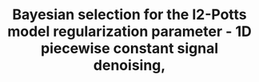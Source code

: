 ---
layout: default
title: Bayesian selection for the l2-Potts model regularization parameter - 1D piecewise constant signal denoising,
authors: J. Frecon, N. Pustelnik, N. Dobigeon, H. Wendt and P. Abry,
publication: IEEE Transactions on Signal Processing
year: 2017
doi: http://dx.doi.org/XX.XXX/
type: journal
---